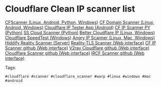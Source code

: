 # Cloudflare Clean IP scanner list

[CFScanner (Linux, Android, Python, Windows)](https://github.com/MortezaBashsiz/CFScanner/releases)
[CF Domain Scanner (Linux, Android, Windows)](https://github.com/Kazem-ma79/CFScanner/releases)
[Cloudflare IP Tester App (Android)](https://github.com/xianshenglu/cloudflare-ip-tester-app/releases)
[CF IP Scanner PY (Python)](https://github.com/vfarid/cf-ip-scanner-py)
[SS Cloud Scanner (Python)](https://github.com/SafaSafari/ss-cloud-scanner)
[Better Cloudflare IP (Linux, Windows)](https://github.com/hoseinnikkhah/better-cloudflare-ip-english)
[Cloudflare SpeedTest (Windows)](https://github.com/XIU2/CloudflareSpeedTest)
[Angry IP Scanner (Linux, Mac, Windows)](https://github.com/angryip/ipscan)
[Hiddify Reality Scanner (Server)](https://github.com/hiddify/Hiddify_Reality_Scanner)
[Reality-TLS Scanner (Web interface)](https://github.com/XTLS/RealiTLScanner)
[CF IP Scanner github (Web interface)](https://vfarid.github.io/cf-ip-scanner)
[V2ray Cloudflare github (Web interface)](https://cloudflare-v2ray.vercel.app/)
[Cloudflare Scanner github (Web interface)](https://cloudflare-scanner.vercel.app/)
[IRCF Scanner github (Web interface)](https://ircfspace.github.io/scanner/)

Tags:
```
#cloudflare #scanner #cloudflare_scanner #warp #linux #windows #mac #android
```

